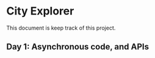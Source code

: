 # City Explorer

This document is keep track of this project.

## Day 1: Asynchronous code, and APIs
